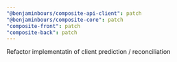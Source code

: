 ```yaml
---
"@benjaminbours/composite-api-client": patch
"@benjaminbours/composite-core": patch
"composite-front": patch
"composite-back": patch
---
```


Refactor implementatin of client prediction / reconciliation
